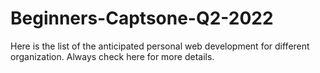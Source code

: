 # Beginners-Captsone-Q2-2022
Here is the list of the anticipated personal web development for different organization. Always check here for more details. 
